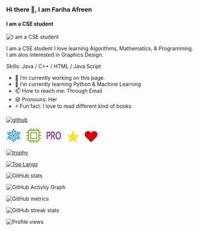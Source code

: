  ### Hi there 👋, I am Fariha Afreen
#### I am a CSE student
![I am a CSE student](https://i.pinimg.com/originals/8b/35/fe/8b35fef55fba1a201c9c7a11d3ec3d64.gif)

I am a CSE student
I love learning Algorithms, Mathematics, & Programming.
I am alos interested in Graphics Design.

Skills:  Java / C++ / HTML / Java Script

- 🔭 I’m currently working on this page. 
- 🌱 I’m currently learning Python & Machine Learning 
- 📫 How to reach me: Through Email 
- 😄 Pronouns: Her 
- ⚡ Fun fact: I love to read different kind of books 


[<img src='https://cdn.jsdelivr.net/npm/simple-icons@3.0.1/icons/github.svg' alt='github' height='40'>](https://github.com/https://github.com/FarihaAfreen)  

<a href='https://archiveprogram.github.com/'><img src='https://raw.githubusercontent.com/acervenky/animated-github-badges/master/assets/acbadge.gif' width='40' height='40'></a> <a href='https://docs.github.com/en/developers'><img src='https://raw.githubusercontent.com/acervenky/animated-github-badges/master/assets/devbadge.gif' width='40' height='40'></a> <a href='https://github.com/pricing'><img src='https://raw.githubusercontent.com/acervenky/animated-github-badges/master/assets/pro.gif' width='40' height='40'></a> <a href='https://stars.github.com/'><img src='https://raw.githubusercontent.com/acervenky/animated-github-badges/master/assets/starbadge.gif' width='35' height='35'></a> <a href='https://docs.github.com/en/github/supporting-the-open-source-community-with-github-sponsors'><img src='https://raw.githubusercontent.com/acervenky/animated-github-badges/master/assets/sponsorbadge.gif' width='35' height='35'></a> 

[![trophy](https://github-profile-trophy.vercel.app/?username=https://github.com/FarihaAfreen)](https://github.com/ryo-ma/github-profile-trophy)

[![Top Langs](https://github-readme-stats.vercel.app/api/top-langs/?username=https://github.com/FarihaAfreen)](https://github.com/anuraghazra/github-readme-stats)

![GitHub stats](https://github-readme-stats.vercel.app/api?username=https://github.com/FarihaAfreen&show_icons=true&count_private=true)  

![GitHub Activity Graph](https://activity-graph.herokuapp.com/graph?username=https://github.com/FarihaAfreen)  

![GitHub metrics](https://metrics.lecoq.io/https://github.com/FarihaAfreen)  

![GitHub streak stats](https://github-readme-streak-stats.herokuapp.com/?user=https://github.com/FarihaAfreen)  

![Profile views](https://gpvc.arturio.dev/https://github.com/FarihaAfreen)  
